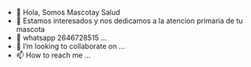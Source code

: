 - 👋 Hola, Somos Mascotay Salud
- 👀 Estamos interesados y nos dedicamos a la atencion primaria de tu mascota
- 🌱 whatsapp 2646728515 ...
- 💞️ I’m looking to collaborate on ...
- 📫 How to reach me ...

<!---
MascotaySalud/MascotaySalud is a ✨ special ✨ repository because its `README.md` (this file) appears on your GitHub profile.
You can click the Preview link to take a look at your changes.
--->
